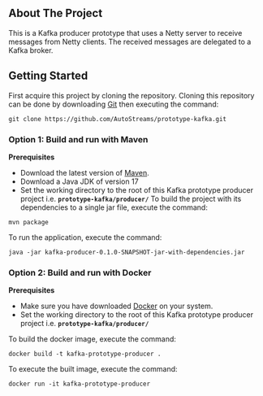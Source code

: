 ## About The Project
This is a Kafka producer prototype that uses a Netty server to receive messages from Netty clients. The received messages are delegated to a Kafka broker. 
## Getting Started
First acquire this project by cloning the repository. Cloning this repository can be done by downloading [Git](https://git-scm.com/) then executing the command:
```
git clone https://github.com/AutoStreams/prototype-kafka.git
```
### Option 1: Build and run with Maven
**Prerequisites**
* Download the latest version of [Maven](https://maven.apache.org/).
* Download a Java JDK of version 17
* Set the working directory to the root of this Kafka prototype producer project i.e. **`prototype-kafka/producer/`**
To build the project with its dependencies to a single jar file, execute the command:
```
mvn package
```
To run the application, execute the command:
```
java -jar kafka-producer-0.1.0-SNAPSHOT-jar-with-dependencies.jar 
```
### Option 2: Build and run with Docker
**Prerequisites**
* Make sure you have downloaded [Docker](https://www.docker.com/) on your system.
* Set the working directory to the root of this Kafka prototype producer project i.e. **`prototype-kafka/producer/`**

To build the docker image, execute the command:
```
docker build -t kafka-prototype-producer .
```

To execute the built image, execute the command:
```
docker run -it kafka-prototype-producer
```
